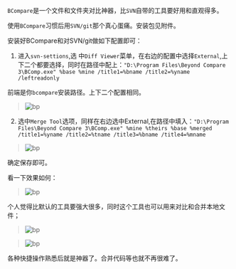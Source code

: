 `BCompare`是一个文件和文件夹对比神器，比`SVN`自带的工具要好用和直观得多。

使用`BCompare`习惯后用`SVN/git`那个真心蛋痛。安装包见附件。

安装好BCompare和对SVN/git做如下配置即可：

1. 进入`svn-settions`,选 中`Diff Viewer`菜单，在右边的配置中选择`External`,上下二个都要选择，同时在路径中配上：`"D:\Program Files\Beyond Compare 3\BComp.exe" %base %mine /title1=%bname /title2=%yname /leftreadonly`

前端是你`bcompare`安装路径。上下二个配置相同。
> ![bp](https://github.com/jiamao/my_doc/blob/master/imgs/bp1.png?raw=true)


2. 选中`Merge Tool`选项，同样在右边选中External,在路径中填入：`"D:\Program Files\Beyond Compare 3\BComp.exe" %mine %theirs %base %merged /title1=%yname /title2=%tname /title3=%bname /title4=%mname`
> ![bp](https://github.com/jiamao/my_doc/blob/master/imgs/bp2.png)


确定保存即可。

看一下效果如何：
> ![bp](https://github.com/jiamao/my_doc/blob/master/imgs/bp3.png)


个人觉得比默认的工具要强大很多，同时这个工具也可以用来对比和合并本地文件；
> ![bp](https://github.com/jiamao/my_doc/blob/master/imgs/bp4.png)

> ![bp](https://github.com/jiamao/my_doc/blob/master/imgs/bp5.png)


各种快捷操作熟悉后就是神器了。合并代码等也就不再很难了。